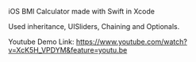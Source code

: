 iOS BMI Calculator made with Swift in Xcode

Used inheritance, UISliders, Chaining and Optionals.

Youtube Demo Link: https://www.youtube.com/watch?v=XcK5H_VPDYM&feature=youtu.be
